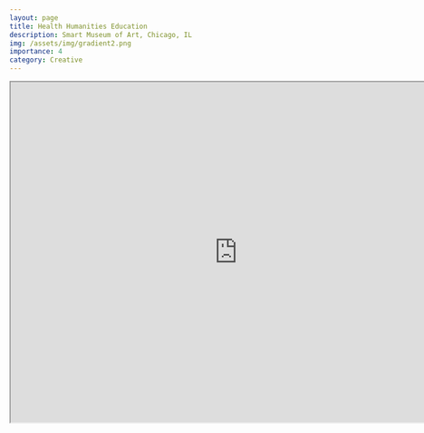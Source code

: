 ```yaml
---
layout: page
title: Health Humanities Education
description: Smart Museum of Art, Chicago, IL
img: /assets/img/gradient2.png
importance: 4
category: Creative
---
```


<iframe src="https://drive.google.com/file/d/1potB8-DpGeAMf1TMmLoxuGQXlF__myTD/preview" width="800" height="600" allow="autoplay"></iframe>

